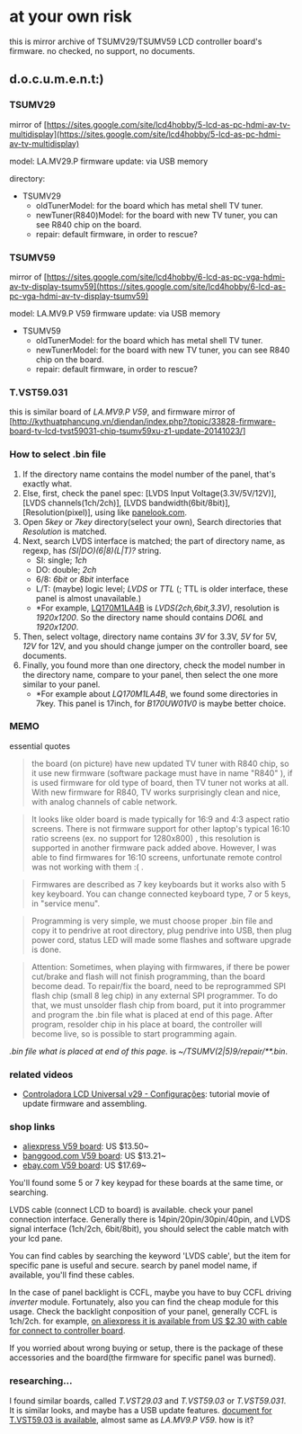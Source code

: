 # at your own risk

this is mirror archive of TSUMV29/TSUMV59 LCD controller board's firmware.
no checked, no support, no documents.


## d.o.c.u.m.e.n.t:)

### TSUMV29

mirror of [https://sites.google.com/site/lcd4hobby/5-lcd-as-pc-hdmi-av-tv-multidisplay](https://sites.google.com/site/lcd4hobby/5-lcd-as-pc-hdmi-av-tv-multidisplay)

model: LA.MV29.P
firmware update: via USB memory

directory:
- TSUMV29
   - oldTunerModel: for the board which has metal shell TV tuner.
   - newTuner(R840)Model: for the board with new TV tuner, you can see R840 chip on the board.
   - repair: default firmware, in order to rescue?

### TSUMV59

mirror of [https://sites.google.com/site/lcd4hobby/6-lcd-as-pc-vga-hdmi-av-tv-display-tsumv59](https://sites.google.com/site/lcd4hobby/6-lcd-as-pc-vga-hdmi-av-tv-display-tsumv59)

model: LA.MV9.P V59
firmware update: via USB memory

- TSUMV59
   - oldTunerModel: for the board which has metal shell TV tuner.
   - newTunerModel: for the board with new TV tuner, you can see R840 chip on the board.
   - repair: default firmware, in order to rescue?

### T.VST59.031

this is similar board of _LA.MV9.P V59_, and firmware mirror of [http://kythuatphancung.vn/diendan/index.php?/topic/33828-firmware-board-tv-lcd-tvst59031-chip-tsumv59xu-z1-update-20141023/]

### How to select .bin file

1. If the directory name contains the model number of the panel, that's exactly what.
2. Else, first, check the panel spec: [LVDS Input Voltage(3.3V/5V/12V)], [LVDS channels(1ch/2ch)], [LVDS bandwidth(6bit/8bit)], [Resolution(pixel)], using like [panelook.com](http://www.panelook.com/).
3. Open _5key_ or _7key_ directory(select your own), Search directories that _Resolution_ is matched.
4. Next, search LVDS interface is matched; the part of directory name, as regexp, has _(SI|DO)(6|8)(L|T)?_ string.
    - SI: single; _1ch_
    - DO: double; _2ch_
    - 6/8: _6bit_ or _8bit_ interface
    - L/T: (maybe) logic level; _LVDS_ or _TTL_ (; TTL is older interface, these panel is almost unavailable.)
    - \*For example, [LQ170M1LA4B](http://www.panelook.com/modeldetail.php?id=10195) is _LVDS(2ch,6bit,3.3V)_, resolution is _1920x1200_. So the directory name should contains _DO6L_ and _1920x1200_.
5. Then, select voltage, directory name contains _3V_ for 3.3V, _5V_ for 5V, _12V_ for 12V,
   and you should change jumper on the controller board, see documents.
6. Finally, you found more than one directory, check the model number in the directory name, compare to your panel, then select the one more similar to your panel.
    - \*For example about _LQ170M1LA4B_, we found some directories in 7key. This panel is 17inch, for _B170UW01V0_ is maybe better choice.


### MEMO

essential quotes

> the board (on picture) have new updated TV tuner with R840 chip, so it use new firmware (software package must have in name "R840" ), if is used firmware for old type of board, then TV tuner not works at all. With new firmware for R840, TV works surprisingly clean and nice, with analog channels of cable network.

<!-- -->

> It looks like older board is made typically for 16:9 and 4:3 aspect ratio screens.
> There is not firmware support for other laptop's typical 16:10 ratio screens (ex. no support for 1280x800) , this resolution is supported in another firmware pack added above.
> However, I was able to find firmwares for 16:10 screens, unfortunate remote control was not working with them :( .

<!-- -->

> Firmwares are described as 7 key keyboards but it works also with 5 key keyboard.
You can change connected keyboard type, 7 or 5 keys, in "service menu".

<!-- -->

> Programming is very simple, we must choose proper .bin file and copy it to pendrive at root directory, plug pendrive into USB, then plug power cord, status LED will made some flashes and software upgrade is done.

<!-- -->

> Attention:  Sometimes, when playing with firmwares, if there be power cut/brake and flash will not finish programming, than the board become dead.
> To repair/fix the board, need to be reprogrammed SPI flash chip (small 8 leg chip) in any external SPI programmer.
To do that, we must unsolder flash chip from board, put it into programmer and program the  .bin file what is placed at end of this page. 
> After program, resolder chip in his place at board, the controller will become live, so is possible to start programming again. 

_.bin file what is placed at end of this page._ is _~/TSUMV(2|5)9/repair/\*\*.bin_.


### related videos

- [Controladora LCD Universal v29 - Configurações](https://www.youtube.com/watch?v=WMIL4Ta7asc): tutorial movie of update firmware and assembling.


### shop links

- [aliexpress V59 board](http://www.aliexpress.com/af/v59.html?ltype=wholesale&SearchText=v59): US $13.50~
- [banggood.com V59 board](http://www.banggood.com/search/v59.html): US $13.21~
- [ebay.com V59 board](http://www.ebay.com/sch/Consumer-Electronics-/293/v59): US $17.69~

You'll found some 5 or 7 key keypad for these boards at the same time, or searching.

LVDS cable (connect LCD to board) is available. check your panel connection interface.
Generally there is 14pin/20pin/30pin/40pin, and LVDS signal interface (1ch/2ch, 6bit/8bit), you should select the cable match with your lcd pane.

You can find cables by searching the keyword 'LVDS cable', but the item for specific pane is useful and secure.
search by panel model name, if available, you'll find these cables.

In the case of panel backlight is CCFL, maybe you have to buy CCFL driving _inverter_ module.
Fortunately, also you can find the cheap module for this usage.
Check the backlight conposition of your panel, generally CCFL is 1ch/2ch.
for example, [on aliexpress it is available from US $2.30 with cable for connect to controller board](http://www.aliexpress.com/af/ccfl-inverter-lcd.html?ltype=wholesale).

If you worried about wrong buying or setup, there is the package of these accessories and the board(the firmware for specific panel was burned).


### researching...

I found similar boards, called _T.VST29.03_ and _T.VST59.03_ or _T.VST59.031_.
It is similar looks, and maybe has a USB update features.
[document for T.VST59.03 is available](http://wenku.baidu.com/view/a2de0eb51ed9ad51f11df2b9.html), almost same as _LA.MV9.P V59_.
how is it?

